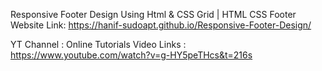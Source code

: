 Responsive Footer Design Using Html & CSS Grid | HTML CSS Footer
Website Link: https://hanif-sudoapt.github.io/Responsive-Footer-Design/

YT Channel : Online Tutorials
Video Links : https://www.youtube.com/watch?v=g-HY5peTHcs&t=216s
